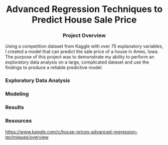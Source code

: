 # <div align="center">Advanced Regression Techniques to Predict House Sale Price</div>

### <div align="center">Project Overview</div>
Using a competition dataset from Kaggle with over 75 explanatory variables, I created a model that can predict the sale price of a house in Ames, Iowa. The purpose of this project was to demonstrate my ability to perform an exploratory data analysis on a large, complicated dataset and use the findings to produce a reliable predictive model.

### Exploratory Data Analysis

### Modeling

### Results

### Resources
https://www.kaggle.com/c/house-prices-advanced-regression-techniques/overview

